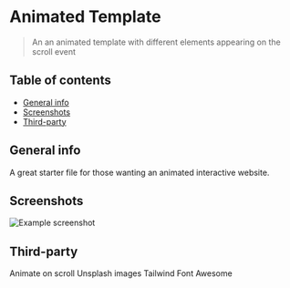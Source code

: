 # Animated Template
> An an animated template with different elements appearing on the scroll event

## Table of contents
* [General info](#general-info)
* [Screenshots](#screenshots)
* [Third-party](#third-party)

## General info
A great starter file for those wanting an animated interactive website. 

## Screenshots
![Example screenshot](./img/screenshot.png)

## Third-party
Animate on scroll
Unsplash images
Tailwind
Font Awesome
